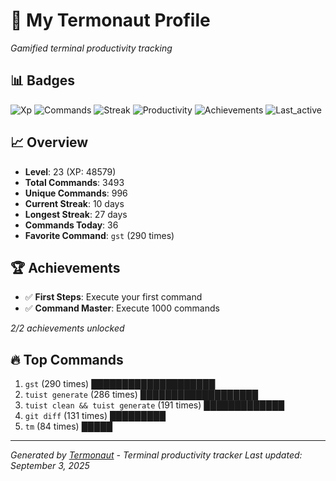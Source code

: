 # 🚀 My Termonaut Profile

*Gamified terminal productivity tracking*

## 📊 Badges

![Xp](https://img.shields.io/badge/XP-Level+23+%2848579%2F57600%29-blue?style=flat-square&logo=terminal&logoColor=white) ![Commands](https://img.shields.io/badge/Commands-3493-blue?style=flat-square&logo=terminal&logoColor=white) ![Streak](https://img.shields.io/badge/Streak-10+days-blue?style=flat-square&logo=terminal&logoColor=white) ![Productivity](https://img.shields.io/badge/Productivity-80.0%25-green?style=flat-square&logo=terminal&logoColor=white) ![Achievements](https://img.shields.io/badge/Achievements-5%2F10-blue?style=flat-square&logo=terminal&logoColor=white) ![Last_active](https://img.shields.io/badge/Last+Active-9h+ago-yellow?style=flat-square&logo=terminal&logoColor=white) 

## 📈 Overview

- **Level**: 23 (XP: 48579)
- **Total Commands**: 3493
- **Unique Commands**: 996
- **Current Streak**: 10 days
- **Longest Streak**: 27 days
- **Commands Today**: 36
- **Favorite Command**: `gst` (290 times)

## 🏆 Achievements

- ✅ **First Steps**: Execute your first command
- ✅ **Command Master**: Execute 1000 commands

*2/2 achievements unlocked*

## 🔥 Top Commands

1. `gst` (290 times) ████████████████████
2. `tuist generate` (286 times) ███████████████████
3. `tuist clean && tuist generate` (191 times) █████████████
4. `git diff` (131 times) █████████
5. `tm` (84 times) █████

---

*Generated by [Termonaut](https://github.com/oiahoon/termonaut) - Terminal productivity tracker*
*Last updated: September 3, 2025*
